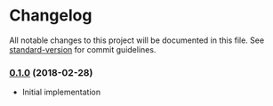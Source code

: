 # Changelog

All notable changes to this project will be documented in this file. See [standard-version](https://github.com/conventional-changelog/standard-version) for commit guidelines.

### [0.1.0](https://github.com/maidsafe/sn_gossip/compare/v0.1.0...v0.1.0) (2018-02-28)
* Initial implementation

